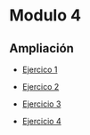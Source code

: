 # Modulo 4

## Ampliación

- [Ejercico 1](/ejercicios/modulo4ejercicio1.md)

- [Ejercico 2](/ejercicios/modulo4ejercicio2.md)

- [Ejercicio 3](/ejercicios/modulo4ejercicio3.md)

- [Ejercicio 4](/ejercicios/modulo4ejercicio4.md)
